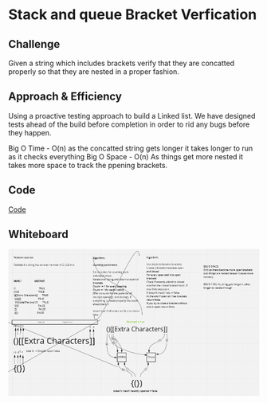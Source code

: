 # Stack and queue Bracket Verfication

## Challenge

Given a string which includes brackets verify that they are concatted properly so that they are nested in a proper fashion.

## Approach & Efficiency

Using a proactive testing approach to build a Linked list. We have designed tests ahead of the build before completion in order to rid any bugs before they happen.

Big O Time - O(n) as the concatted string gets longer it takes longer to run as it checks everything
Big O Space - O(n) As things get more nested it takes more space to track the ppening brackets. 

## Code

[Code](../../code_challenges/stack_queue_brackets.py)

## Whiteboard

![Whiteboard](./whiteboard_.PNG)